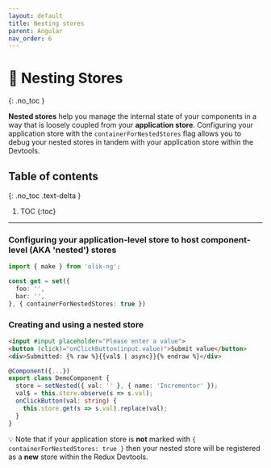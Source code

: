 ```yaml
---
layout: default
title: Nesting stores
parent: Angular
nav_order: 6
---
```


# 🥚 Nesting Stores
{: .no_toc }

**Nested stores** help you manage the internal state of your components in a way that is loosely coupled from your **application store**. Configuring your application store with the `containerForNestedStores` flag allows you to debug your nested stores in tandem with your application store within the Devtools.

## Table of contents
{: .no_toc .text-delta }

1. TOC
{:toc}

---

### Configuring your application-level store to host component-level (AKA 'nested') stores
```ts
import { make } from 'olik-ng';

const get = set({
  foo: '',
  bar: '',
}, { containerForNestedStores: true })
```

### Creating and using a nested store
```html
<input #input placeholder="Please enter a value">
<button (click)="onClickButton(input.value)">Submit value</button>
<div>Submitted: {% raw %}{{val$ | async}}{% endraw %}</div>
```
```ts
@Component({...})
export class DemoComponent {
  store = setNested({ val: '' }, { name: 'Incrementor' });
  val$ = this.store.observe(s => s.val);
  onClickButton(val: string) {
    this.store.get(s => s.val).replace(val);
  }
}
```
💡 Note that if your application store is **not** marked with `{ containerForNestedStores: true }` then your nested store will be registered as a **new** store within the Redux Devtools.